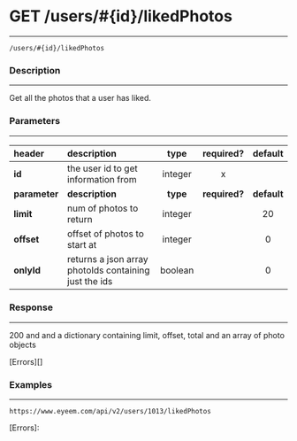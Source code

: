 # GET /users/#{id}/likedPhotos  
***
`/users/#{id}/likedPhotos`

### Description
***
Get all the photos that a user has liked.

### Parameters
***

|header| description| type |required? |default|
|:---------|:--------------|:----------:|:------------:|:------------:|
|**id**|the user id to get information from|integer|x||
|**parameter**| **description**| **type** |**required?** |**default**|
|**limit**|num of photos to return|integer||20|
|**offset**|offset of photos to start at|integer||0|
|**onlyId**| returns a json array photoIds containing just the ids|boolean||0|


### Response
***

200 and and a dictionary containing limit, offset, total and an array of photo objects



[Errors][]

### Examples
***

`https://www.eyeem.com/api/v2/users/1013/likedPhotos`







[Errors]: 